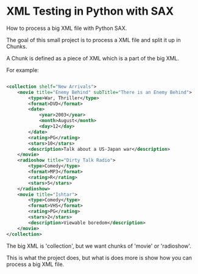 # XML Testing in Python with SAX

How to process a big XML file with Python SAX.

The goal of this small project is to process a XML file and split it up in Chunks.

A Chunk is defined as a piece of XML which is a part of the big XML.

For example:

```xml

<collection shelf="New Arrivals">
    <movie title="Enemy Behind" subTitle="There is an Enemy Behind">
        <type>War, Thriller</type>
        <format>DVD</format>
        <date>
            <year>2003</year>
            <month>August</month>
            <day>12</day>
        </date>
        <rating>PG</rating>
        <stars>10</stars>
        <description>Talk about a US-Japan war</description>
    </movie>
    <radioshow title="Dirty Talk Radio">
        <type>Comedy</type>
        <format>MP3</format>
        <rating>R</rating>
        <stars>5</stars>
    </radioshow>
    <movie title="Ishtar">
        <type>Comedy</type>
        <format>VHS</format>
        <rating>PG</rating>
        <stars>2</stars>
        <description>Viewable boredom</description>
    </movie>
</collection>
```

The big XML is 'collection', 
but we want chunks of 'movie' or 'radioshow'.

This is what the project does, 
but what is does more is show how you can process a 
big XML file. 


